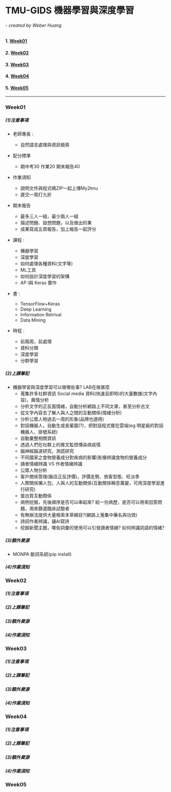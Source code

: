 # TMU-GIDS 機器學習與深度學習

###### - created by Weber Huang

#### 1. [Week01](#week01)

#### 2. [Week02](#week02)

#### 3. [Week03](#week03)

#### 4. [Week04](#week04)

#### 5. [Week05](#week05)

_____

### Week01

##### (1)注意事項

+ 老師專長 : 
	+ 自然語言處理與資訊檢索 

+ 配分標準
	+ 期中考30 作業20 期末報告40
	
+ 作業須知
	+ 說明文件與程式碼ZIP一起上傳My2tmu
	+ 遲交一周打九折

+ 期末報告
	+ 最多三人一組，最少兩人一組
	+ 描述問題、設想問題，以及做出的果
	+ 成果寫成五頁報告，加上報告一起評分 

+ 課程 : 
	+ 機器學習
	+ 深度學習
	+ 如何處理各種資料(文字等)
	+ ML工具
	+ 如何設計深度學習的架構
	+ AP I與 Keras 實作

+ 書 : 
    + TensorFlow+Keras
    + Deep Learning
    + Information Retrival
    + Data Mining

+ 時程 :
    + 前兩周，前處理
    + 資料分類
    + 深度學習
    + 分群學習

##### (2)上課筆記

+ 機器學習與深度學習可以做哪些事? LAB在做甚麼
	+ 蒐集許多社群資訊 Social media 資料(快速且即時)的大量數據(文字內容)，輿情分析
	+ 分析文字的正反面情緒，自動分析網路上不同文章，甚至分析古文
	+ 從文字內容去了解人與人之間的互動關係(情緒分析)
	+ 分析公眾人物過去一周的形象(品牌也適用)
	+ 對話機器人，自動生成長輩圖(?)，把對話程式擺在雲端(eg 明星級的對話機器人、掛號系統)
	+ 自動彙整相關資訊
	+ 透過人們在社群上的推文監控傳染病疫情
	+ 腦神經腦波研究，測謊研究
	+ 不同國家之食物營養成分對疾病的影響(影像辨識食物的營養成分
	+ 讀者情緒辨識 VS 作者情緒辨識
	+ 公眾人物分析
	+ 客戶關係管理(飯店正反評價)，評價走勢、旅客型態、旺淡季
	+ 人際關係懶人包，人與人的互動關係(互動關係瞬息萬變，可用深度學習進行研究)
	+ 蛋白質互動關係
	+ 病例挖掘，先後順序是否可以串起來? 給一份病歷，是否可以用來回答問題，用來篩選臨床試驗者
	+ 有無辦法提供大量檢索本草綱目?(網路上蒐集中藥名與功效)
	+ 詩詞作者辨識，讓AI寫詩
	+ 挖掘新聞主題，哪些詞彙的使用可以引發讀者情緒? 如何辨識詞語的情緒?



##### (3)額外資源
+ MONPA 斷詞系統(pip install)


##### (4)作業須知

### Week02

##### (1)注意事項

##### (2)上課筆記

##### (3)額外資源

##### (4)作業須知

### Week03

##### (1)注意事項

##### (2)上課筆記

##### (3)額外資源

##### (4)作業須知

### Week04

##### (1)注意事項

##### (2)上課筆記

##### (3)額外資源

##### (4)作業須知

### Week05

